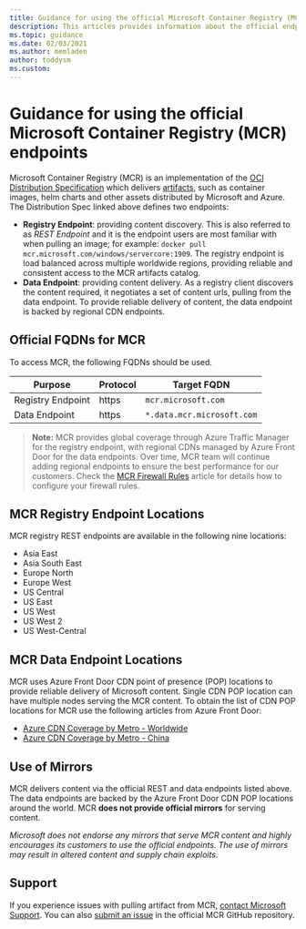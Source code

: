 ```yaml
---
title: Guidance for using the official Microsoft Container Registry (MCR) endpoints
description: This articles provides information about the official endpoints of Microsoft Container Registry (MCR) and provides guidance how to use the REST and CDN endpoints to pull official Microsoft artifacts around the world.
ms.topic: guidance
ms.date: 02/03/2021
ms.author: memladen
author: toddysm
ms.custom:
---
```


# Guidance for using the official Microsoft Container Registry (MCR) endpoints

Microsoft Container Registry (MCR) is an implementation of the [OCI Distribution Specification][oci-spec] which delivers [artifacts][oci-artifacts], such as container images, helm charts and other assets distributed by Microsoft and Azure. The Distribution Spec linked above defines two endpoints:

- **Registry Endpoint**: providing content discovery. This is also referred to as *REST Endpoint* and it is the endpoint users are most familiar with when pulling an image; for example: `docker pull mcr.microsoft.com/windows/servercore:1909`. The registry endpoint is load balanced across multiple worldwide regions, providing reliable and consistent access to the MCR artifacts catalog.
- **Data Endpoint**: providing content delivery. As a registry client discovers the content required, it negotiates a set of content urls, pulling from the data endpoint. To provide reliable delivery of content, the data endpoint is backed by regional CDN endpoints.

## Official FQDNs for MCR

To access MCR, the following FQDNs should be used.

| Purpose | Protocol | Target FQDN |
| - | - | - |
| Registry Endpoint | https | `mcr.microsoft.com` |
| Data Endpoint | https | `*.data.mcr.microsoft.com` |

> **Note:** MCR provides global coverage through Azure Traffic Manager for the registry endpoint, with regional CDNs managed by Azure Front Door for the data endpoints.
> Over time, MCR team will continue adding regional endpoints to ensure the best performance for our customers. Check the [MCR Firewall Rules][mcr-firewall-rules] article for details how to configure your firewall rules.

## MCR Registry Endpoint Locations

MCR registry REST endpoints are available in the following nine locations:

- Asia East
- Asia South East
- Europe North
- Europe West
- US Central
- US East
- US West
- US West 2
- US West-Central

## MCR Data Endpoint Locations

MCR uses Azure Front Door CDN point of presence (POP) locations to provide reliable delivery of Microsoft content. Single CDN POP location can have multiple nodes serving the MCR content. To obtain the list of CDN POP locations for MCR use the following articles from Azure Front Door:

- [Azure CDN Coverage by Metro - Worldwide][azure-cdn]
- [Azure CDN Coverage by Metro - China][azure-cdn-china]

## Use of Mirrors

MCR delivers content via the official REST and data endpoints listed above. The data endpoints are backed by the Azure Front Door CDN POP locations around the world. MCR **does not provide official mirrors** for serving content.

*Microsoft does not endorse any mirrors that serve MCR content and highly encourages its customers to use the official endpoints. The use of mirrors may result in altered content and supply chain exploits.*

## Support

If you experience issues with pulling artifact from MCR, [contact Microsoft Support](https://azure.microsoft.com/support/create-ticket/). You can also [submit an issue](https://github.com/microsoft/containerregistry/issues/new) in the official MCR GitHub repository.

[azure-cdn]:            https://docs.microsoft.com/azure/cdn/cdn-pop-locations
[azure-cdn-china]:      https://docs.azure.cn/cdn/cdn-pops
[oci-spec]:             https://github.com/opencontainers/distribution-spec
[oci-artifacts]:        https://github.com/opencontainers/artifacts
[mcr-firewall-rules]:   (../client-firewall-rules.md)
